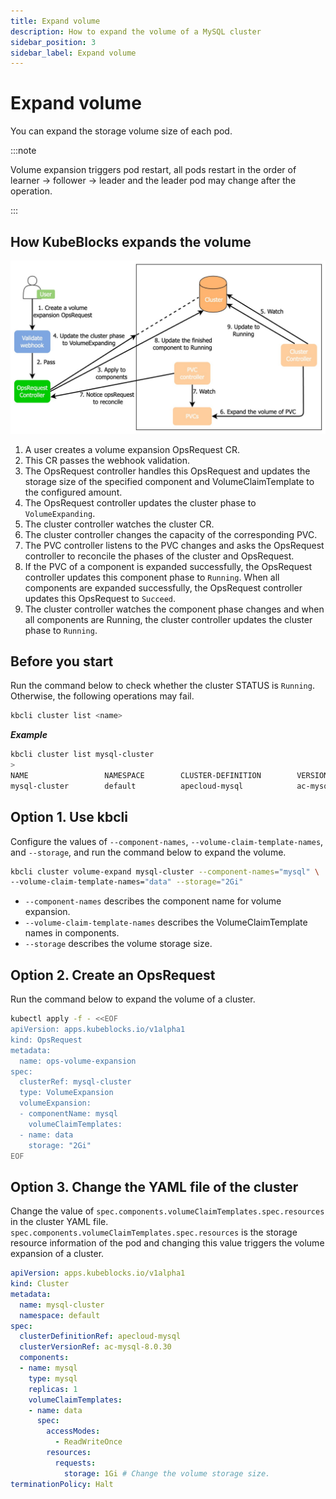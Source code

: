 ```yaml
---
title: Expand volume
description: How to expand the volume of a MySQL cluster
sidebar_position: 3
sidebar_label: Expand volume
---
```


# Expand volume
You can expand the storage volume size of each pod.

:::note

Volume expansion triggers pod restart, all pods restart in the order of learner -> follower -> leader and the leader pod may change after the operation.

:::

## How KubeBlocks expands the volume

![Expand volume](./../../../img/pgsql_cluster_expand_volume.png)

1. A user creates a volume expansion OpsRequest CR.
2. This CR passes the webhook validation.
3. The OpsRequest controller handles this OpsRequest and updates the storage size of the specified component and VolumeClaimTemplate to the configured amount.
4. The OpsRequest controller updates the cluster phase to `VolumeExpanding`.
5. The cluster controller watches the cluster CR.
6. The cluster controller changes the capacity of the corresponding PVC.
7. The PVC controller listens to the PVC changes and asks the OpsRequest controller to reconcile the phases of the cluster and OpsRequest.
8. If the PVC of a component is expanded successfully, the OpsRequest controller updates this component phase to `Running`. When all components are expanded successfully, the OpsRequest controller updates this OpsRequest to `Succeed`.
9. The cluster controller watches the component phase changes and when all components are Running, the cluster controller updates the cluster phase to `Running`.

## Before you start

Run the command below to check whether the cluster STATUS is `Running`. Otherwise, the following operations may fail.
```bash
kbcli cluster list <name>
```

***Example***

```bash
kbcli cluster list mysql-cluster
>
NAME                 NAMESPACE        CLUSTER-DEFINITION        VERSION                TERMINATION-POLICY        STATUS         CREATED-TIME
mysql-cluster        default          apecloud-mysql            ac-mysql-8.0.30        Delete                    Running        Jan 29,2023 14:29 UTC+0800
```
   
## Option 1. Use kbcli

Configure the values of `--component-names`, `--volume-claim-template-names`, and `--storage`, and run the command below to expand the volume.
```bash
kbcli cluster volume-expand mysql-cluster --component-names="mysql" \
--volume-claim-template-names="data" --storage="2Gi"
```

- `--component-names` describes the component name for volume expansion.
- `--volume-claim-template-names` describes the VolumeClaimTemplate names in components.
- `--storage` describes the volume storage size.
   
## Option 2. Create an OpsRequest

Run the command below to expand the volume of a cluster.
```bash
kubectl apply -f - <<EOF
apiVersion: apps.kubeblocks.io/v1alpha1
kind: OpsRequest
metadata:
  name: ops-volume-expansion
spec:
  clusterRef: mysql-cluster
  type: VolumeExpansion
  volumeExpansion:
  - componentName: mysql
    volumeClaimTemplates:
  - name: data
    storage: "2Gi"
EOF
```

## Option 3. Change the YAML file of the cluster

Change the value of `spec.components.volumeClaimTemplates.spec.resources` in the cluster YAML file. `spec.components.volumeClaimTemplates.spec.resources` is the storage resource information of the pod and changing this value triggers the volume expansion of a cluster. 

```yaml
apiVersion: apps.kubeblocks.io/v1alpha1
kind: Cluster
metadata:
  name: mysql-cluster
  namespace: default
spec:
  clusterDefinitionRef: apecloud-mysql
  clusterVersionRef: ac-mysql-8.0.30
  components:
  - name: mysql
    type: mysql
    replicas: 1
    volumeClaimTemplates:
    - name: data
      spec:
        accessModes:
          - ReadWriteOnce
        resources:
          requests:
            storage: 1Gi # Change the volume storage size.
terminationPolicy: Halt
```
